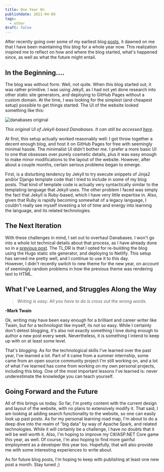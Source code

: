 ```yaml
---
title: One Year On 
publishdate: 2021-04-08
tags:
  - other
draft: false
---
```


After recently going over some of my earliest blog [posts](https://danabases.net/posts/2020-1-10-welcome-everyone/), it dawned on me that I have been maintaining this blog for a whole year now. This realization inspired me to reflect on how and where the blog started, what's happened since, as well as what the future might entail.

## In the Beginning....

The blog was without form. Well, not quite. When this blog started out, it was rather primitive. I was using Jekyll, as I had not yet done research into other static site generators, and deploying to GitHub Pages without a custom domain. At the time, I was looking for the simplest (and cheapest setup) possible to get things started. The UI of the website looked something like this:

![danabases original](/assets/pics/posting_pics/danabases-original.jpg)

*This original UI of Jekyll-based Danabases. It can still be accessed [here](https://danabases.netlify.app/)*.

At first, this setup actually worked reasonably well: I got throw together a decent enough blog, and host it on GitHub Pages for free with seemingly minimal hassle. The minimalist UI didn't bother me. I prefer a more basic UI to one that obsesses over purely cosmetic details,  plus it was easy enough to make minor modifications to the layout of the website. However, after about a couple months, certain serious problems began to emerge. 

First, is a disturbing tendency by Jekyll to try execute snippets of Jinja2 and/or Django template code that I tried to include in some of my blog posts. That kind of template code is actually very syntactically similar to the templating language that Jekyll uses. The other problem I faced was simply the fact that Jekyll is Ruby-based, which I have very little expertise in. Also, given that Ruby is rapidly becoming somewhat of a legacy language, I couldn't really see myself investing a lot of time and energy into learning the language, and its related technologies.

## The Next Iteration

With these challenges in mind, I set out to overhaul Danabases. I won't go into a whole lot technical details about that process, as I have already done so in a [previous post](/posts/2020-05-10-overhauling-this-website/). The TL;DR is that I opted for re-building the blog using the Hugo static site generator, and deploying to Netlify. This setup has served me pretty well, and I continue to use it to this day. However, I didn't recently switch to new theme for the new year, on account of seemingly random problems in how the previous theme was rendering text to HTML.

## What I've Learned, and Struggles Along the Way

> *Writing is easy. All you have to do is cross out the wrong words.*

**-Mark Twain**

Ok, writing may have been easy enough for a brilliant and career writer like Twain, but for a technologist like myself, its not so easy. While I certainly don't detest blogging, it's also not exactly something I love doing enough to author a new post every week. Nevertheless, it is something I intend to keep up with on at least some level.

That's blogging. As for the technological skills I've learned over the past year, I've learned a lot. Part of it came from a summer internship, some came from an open source community project I'm still working on, and a lot of what I've learned has come from working on my own personal projects, including this blog. One of the most important lessons I've learned is: never underestimate the knowledge you can teach yourself.

## Going Forward and the Future

All of this brings us today. So far, I'm pretty content with the current design and layout of the website, with no plans to extensively modify it. That said, I am looking at adding search functionality to the website, so one can easily look up past posts. As for my personal learning road map, I'm about to do a deep dive into the realm of "big data" by way of Apache Spark, and related technologies. While it will certainly be a challenge, I have no doubts that it will be well worth it. Also, I'm hoping to improve my C#/ASP.NET Core game this year, as well. Of course, I'm also hoping to find more gainful employment as a developer this year too. Hopefully, that will also provide me with some interesting experiences to write about.

As for future blog posts, I'm hoping to keep with publishing at least one new post a month. Stay tuned ;)
